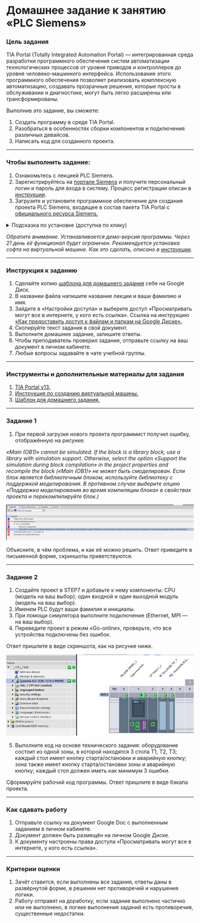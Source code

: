 # Домашнее задание к занятию «PLC Siemens»

### Цель задания

TIA Portal (Totally Integrated Automation Portal) — интегрированная среда разработки программного обеспечения систем автоматизации технологических процессов от уровня приводов и контроллеров до уровня человеко-машинного интерфейса. Использование этого программного обеспечения позволяет реализовать комплексную автоматизацию, создавать прозрачные решения, которые просты в обслуживании и диагностике, могут быть легко расширены или трансформированы.

Выполнив это задание, вы сможете: 

1. Создать программу в среде TIA Portal.
2. Разобраться в особенностях сборки компонентов и подключения различных девайсов.
3. Написать код для созданного проекта.

------

### Чтобы выполнить задание:

1. Ознакомьтесь с лекцией PLC Siemens.
2. Зарегистрируйтесь на [портале Siemens](https://mall.industry.siemens.com/goos/WelcomePage.aspx?regionUrl=/ru&language=ru) и получите персональный логин и пароль для входа в систему. Процесс регистрации описан в [инструкции](https://docs.google.com/presentation/d/1RPHvCE2OxBbHRMWSAV2E-HxscZvR2nRIZVHCy8hvjJE/edit?usp=sharing).
3. Загрузите и установите программное обеспечение для создания проекта PLC Siemens, входящее в состав пакета TIA Portal с [официального ресурса Siemens.](https://support.industry.siemens.com/cs/document/78793685/simatic-step-7-(tia-portal)-v13-trial-download?dti=0&lc=en-DE)
<details>
  <summary> Подсказка по установке (доступна по клику)</summary>
  
  
1. Скачайте все файлы по [ссылке](https://support.industry.siemens.com/cs/document/109745155/simatic-step-7-including-plcsim-v13-sp2-trial-download?dti=0&lc=en-DE) в две отдельные папки:
  - STEP 7 Professional V13 SP2 (DVD 1, DVD 2, SHA-256 checksum),
  ![image](https://github.com/netology-code/phd-homeworks/blob/main/6.6/Step7_1.png)
  - SIMATIC STEP 7 PLCSIM V13 SP2 for STEP 7 Basic and STEP 7 Professional (включая SHA-256 checksum).
    ![image](https://github.com/netology-code/phd-homeworks/blob/main/6.6/Step7_2.png)
2. Запустите установочный файл SIMATIC_STEP_7_Professional_V13_SP2_Upd4.exe, пройдите стандартную процедуру установки.
3. Запустите установочный файл SIMATIC_S7_PLCSIM_V13_SP2.exe, пройдите стандартную процедуру установки.

    ---
  
</details>
  
*Обратите внимание. Устанавливается демо-версия программы. Через 21 день её функционал будет ограничен. Рекомендуется установка софта на виртуальной машине. Как это сделать, описано в [инструкции](https://docs.google.com/presentation/d/1psnSlotXT7cr8ECnaZaTCDLnIyYOGUzCArLeydeRztY/edit?usp=sharing).*

------

### Инструкция к заданию

1. Сделайте копию [шаблона для домашнего задания](https://docs.google.com/document/d/1gcWwUbx4j998PJS9roM0o63ZszEIejj7Jj4mrnrBr18/edit?usp=sharing) себе на Google Диск.
2. В названии файла напишите название лекции и ваши фамилию и имя.
3. Зайдите в «Настройки доступа» и выберите доступ «Просматривать могут все в интернете, у кого есть ссылка». Ссылка на инструкцию [«Как предоставить доступ к файлам и папкам на Google Диске».](https://support.google.com/docs/answer/2494822?hl=ru&co=GENIE.Platform%3DDesktop)
4. Скопируйте текст задания в свой документ.
5. Выполните домашнее задание, запишите ответы.
6. Чтобы преподаватель проверил задание, отправьте ссылку на ваш документ в личном кабинете.
7. Любые вопросы задавайте в чате учебной группы.

------

### Инструменты и дополнительные материалы для задания

1. [TIA Portal v13.](https://support.industry.siemens.com/cs/document/78793685/simatic-step-7-(tia-portal)-v13-trial-download?dti=0&lc=en-DE)
2. [Инструкция по созданию виртуальной машины.](https://docs.google.com/presentation/d/1psnSlotXT7cr8ECnaZaTCDLnIyYOGUzCArLeydeRztY/edit?usp=sharing)
3. [Шаблон для домашнего задания.](https://docs.google.com/document/d/1gcWwUbx4j998PJS9roM0o63ZszEIejj7Jj4mrnrBr18/edit?usp=sharing)

------

### Задание 1

1. При первой загрузке нового проекта программист получил ошибку, отображённую на рисунке:

*«Main (OB1)» cannot be simulated. If the block is a library block, use a library with simulation support. Otherwise, select the option «Support the simulation during block compilation» in the project properties and recompile the block («Main (OB1)» не может быть смоделирован. Если блок является библиотечным блоком, используйте библиотеку с поддержкой моделирования. В противном случае выберите опцию «Поддержка моделирования во время компиляции блока» в свойствах проекта и перекомпилируйте блок.)*

![image](https://github.com/netology-code/phd-homeworks/blob/main/6.6/%D0%A0%D0%B8%D1%81%D1%83%D0%BD%D0%BE%D0%BA%201.png)

Объясните, в чём проблема, и как её можно решить. Ответ приведите в письменной форме, скриншоты приветствуются.

------

### Задание 2

1. Создайте проект в STEP7 и добавьте к нему компоненты: CPU (модель на ваш выбор); один входной и один выходной модуль (модель на ваш выбор).
2. Именем PLC будут ваши фамилия и инициалы.
3. При помощи симулятора выполните подключение (Ethernet, MPI — на ваш выбор).
4. Переведите проект в режим «Go-online», проверьте, что все устройства подключены без ошибок.

Ответ пришлите в виде скриншота, как на рисунке ниже.

![image](https://github.com/netology-code/phd-homeworks/blob/main/6.6/%D0%A0%D0%B8%D1%81%D1%83%D0%BD%D0%BE%D0%BA%202.png)

5. Выполните код на основе технического задания: оборудование состоит из одной зоны, в которой находятся 3 стола T1, T2, T3; каждый стол имеет кнопку старта/остановки и аварийную кнопку; зона также имеет кнопку старта/остановки зоны и аварийную кнопку; каждый стол должен иметь как минимум 3 ошибки.

Сформируйте рабочий код программы. Ответ пришлите в виде бэкапа проекта.

------

### Как сдавать работу

1. Отправьте ссылку на документ Google Doc с выполненным заданием в личном кабинете.
2. Документ должен быть размещён на личном Google Диске.
3. К документу настроены права доступа «Просматривать могут все в интернете, у кого есть ссылка».

------

### Критерии оценки

1. Зачёт ставится, если выполнены все задания, ответы даны в развёрнутой форме, в решении нет противоречий и нарушения логики.
2. Работу отправят на доработку, если задание выполнено частично или не выполнено, в логике выполнения заданий есть противоречия, существенные недостатки.


